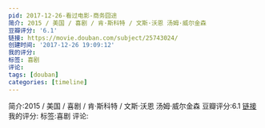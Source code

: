 ```yaml
---
pid: 2017-12-26-看过电影-商务囧途
简介: 2015 / 美国 / 喜剧 / 肯·斯科特 / 文斯·沃恩 汤姆·威尔金森
豆瓣评分: '6.1'
链接: https://movie.douban.com/subject/25743024/
创建时间: '2017-12-26 19:09:12'
我的评分:
标签: 喜剧
评论:
tags: [douban]
categories: [timeline]
---
```

简介:2015 / 美国 / 喜剧 / 肯·斯科特 / 文斯·沃恩 汤姆·威尔金森
豆瓣评分:6.1
[链接](https://movie.douban.com/subject/25743024/)
我的评分:
标签:喜剧
评论:
